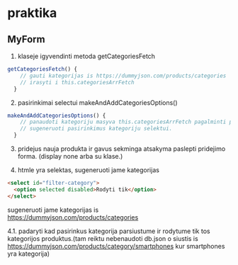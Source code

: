 # praktika 

## MyForm 

1. klaseje igyvendinti metoda getCategoriesFetch
```javascript
getCategoriesFetch() {
    // gauti kategorijas is https://dummyjson.com/products/categories
    // irasyti i this.categoriesArrFetch
  }
```

2.  pasirinkimai selectui makeAndAddCategoriesOptions()
```javascript
makeAndAddCategoriesOptions() {
    // panaudoti kategoriju masyva this.categoriesArrFetch pagalminti pasirinkimus selectui
    // sugeneruoti pasirinkimus kategoriju selektui.
  }
```

3. pridejus nauja produkta ir gavus sekminga atsakyma paslepti pridejimo forma. (display none arba su klase.)

4. htmle yra selektas, sugeneruoti jame kategorijas
```html
<select id="filter-category">
  <option selected disabled>Rodyti tik</option>
</select>
```
sugeneruoti jame kategorijas is https://dummyjson.com/products/categories


4.1. padaryti kad pasirinkus kategorija parsiustume ir rodytume tik tos kategorijos produktus.(tam reiktu nebenaudoti db.json o siustis is https://dummyjson.com/products/category/smartphones kur smartphones yra kategorija)